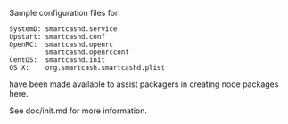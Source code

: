 Sample configuration files for:
```
SystemD: smartcashd.service
Upstart: smartcashd.conf
OpenRC:  smartcashd.openrc
         smartcashd.openrcconf
CentOS:  smartcashd.init
OS X:    org.smartcash.smartcashd.plist
```
have been made available to assist packagers in creating node packages here.

See doc/init.md for more information.
